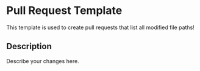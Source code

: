 # Pull Request Template

This template is used to create pull requests that list all modified file paths!

## Description

Describe your changes here.
